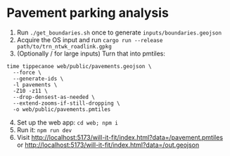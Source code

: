 # Pavement parking analysis

1.  Run `./get_boundaries.sh` once to generate `inputs/boundaries.geojson`
2.  Acquire the OS input and run `cargo run --release path/to/trn_ntwk_roadlink.gpkg`
3.  (Optionally / for large inputs) Turn that into pmtiles:

```
time tippecanoe web/public/pavements.geojson \
  --force \
  --generate-ids \
  -l pavements \
  -Z10 -z11 \
  --drop-densest-as-needed \
  --extend-zooms-if-still-dropping \
  -o web/public/pavements.pmtiles
```

4.  Set up the web app: `cd web; npm i`
5.  Run it: `npm run dev`
6.  Visit <http://localhost:5173/will-it-fit/index.html?data=/pavement.pmtiles> or <http://localhost:5173/will-it-fit/index.html?data=/out.geojson>
